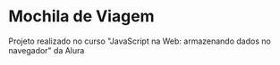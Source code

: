 # Mochila de Viagem

Projeto realizado no curso "JavaScript na Web: armazenando dados no navegador" da Alura
